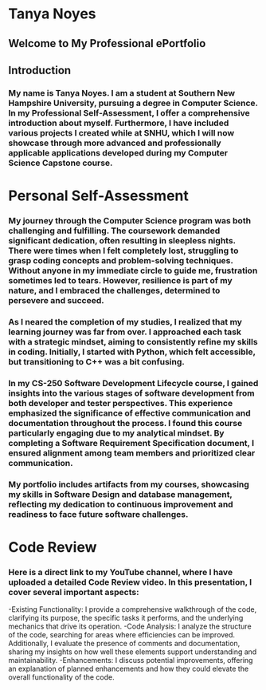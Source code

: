# Tanya Noyes
## Welcome to My Professional ePortfolio

## Introduction

### My name is Tanya Noyes. I am a student at Southern New Hampshire University, pursuing a degree in Computer Science. In my Professional Self-Assessment, I offer a comprehensive introduction about myself. Furthermore, I have included various projects I created while at SNHU, which I will now showcase through more advanced and professionally applicable applications developed during my Computer Science Capstone course.

# Personal Self-Assessment

### My journey through the Computer Science program was both challenging and fulfilling. The coursework demanded significant dedication, often resulting in sleepless nights. There were times when I felt completely lost, struggling to grasp coding concepts and problem-solving techniques. Without anyone in my immediate circle to guide me, frustration sometimes led to tears. However, resilience is part of my nature, and I embraced the challenges, determined to persevere and succeed.
### As I neared the completion of my studies, I realized that my learning journey was far from over. I approached each task with a strategic mindset, aiming to consistently refine my skills in coding. Initially, I started with Python, which felt accessible, but transitioning to C++ was a bit confusing.

### In my CS-250 Software Development Lifecycle course, I gained insights into the various stages of software development from both developer and tester perspectives. This experience emphasized the significance of effective communication and documentation throughout the process. I found this course particularly engaging due to my analytical mindset. By completing a Software Requirement Specification document, I ensured alignment among team members and prioritized clear communication. 

### My portfolio includes artifacts from my courses, showcasing my skills in Software Design and database management, reflecting my dedication to continuous improvement and readiness to face future software challenges.


# Code Review

### Here is a direct link to my YouTube channel, where I have uploaded a detailed Code Review video. In this presentation, I cover several important aspects:

-Existing Functionality: I provide a comprehensive walkthrough of the code, clarifying its purpose, the specific tasks it performs, and the underlying mechanics that drive its operation.
-Code Analysis: I analyze the structure of the code, searching for areas where efficiencies can be improved. Additionally, I evaluate the presence of comments and documentation, sharing my insights on how well these elements support understanding and maintainability.
-Enhancements: I discuss potential improvements, offering an explanation of planned enhancements and how they could elevate the overall functionality of the code.


